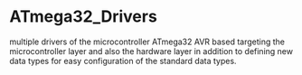# ATmega32_Drivers
multiple drivers of the microcontroller ATmega32 AVR based targeting the microcontroller layer and also the hardware layer in addition to defining new data types for easy configuration of the standard data types.
